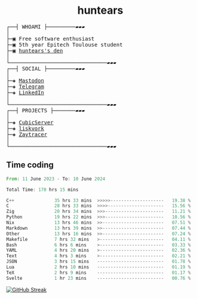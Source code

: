 <h1 align="center">
huntears
</h1>
<!-- <p align="center">
<img src=https://huntears.com/img/pfp.webp width=30%/>
</p>
<style>
img {
    border-radius: 50%;
}
</style> -->
<pre>
┌──┤ WHOAMI ├─────────▰▰▰
│
├─▣ Free software enthusiast
├─▣ 5th year Epitech Toulouse student
├─▣ <a href="https://huntears.com/">huntears's den</a>
│
└───────────────────────────────▰▰▰
┌──┤ SOCIAL ├─────────▰▰▰
│
├─◈ <a href="https://fosstodon.org/@huntears">Mastodon</a>
├─◈ <a href="https://t.me/huntears">Telegram</a>
├─◈ <a href="https://www.linkedin.com/in/alexandre-flion">LinkedIn</a>
│
└───────────────────────────────▰▰▰
┌──┤ PROJECTS ├───────▰▰▰
│
├─◈ <a href="https://github.com/CubicMC/cubic-server">CubicServer</a>
├─◈ <a href="https://github.com/Epitech/B-AIA-500_liskvork">liskvork</a>
├─◈ <a href="https://github.com/Miou-zora/Zaytracer">Zaytracer</a>
│
└───────────────────────────────▰▰▰
</pre>

## Time coding

<!--START_SECTION:wakatime-->

```rust
From: 11 June 2023 - To: 10 June 2024

Total Time: 170 hrs 15 mins

C++               35 hrs 33 mins  >>>>>--------------------   19.38 %
C                 28 hrs 33 mins  >>>>---------------------   15.56 %
Zig               20 hrs 34 mins  >>>----------------------   11.21 %
Python            19 hrs 22 mins  >>>----------------------   10.56 %
Nix               13 hrs 46 mins  >>-----------------------   07.51 %
Markdown          13 hrs 39 mins  >>-----------------------   07.44 %
Other             13 hrs 16 mins  >>-----------------------   07.24 %
Makefile          7 hrs 32 mins   >------------------------   04.11 %
Bash              6 hrs 6 mins    >------------------------   03.33 %
YAML              4 hrs 20 mins   >------------------------   02.36 %
Text              4 hrs 3 mins    >------------------------   02.21 %
JSON              3 hrs 15 mins   -------------------------   01.78 %
Lua               2 hrs 10 mins   -------------------------   01.19 %
TeX               2 hrs 9 mins    -------------------------   01.17 %
Svelte            1 hr 23 mins    -------------------------   00.76 %
```

<!--END_SECTION:wakatime-->

[![GitHub Streak](https://streak-stats.demolab.com?user=huntears)](https://git.io/streak-stats)
